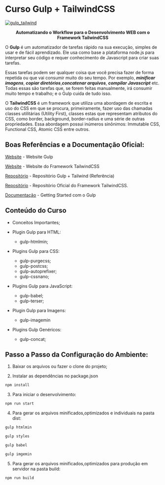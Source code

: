 # Curso Gulp + TailwindCSS 

<p align="center">
  <a href="https://gulpjs.com">

![gulp_tailwind](https://user-images.githubusercontent.com/64049906/105233567-670ef480-5b40-11eb-841f-0ce63f1c4419.jpg)

  </a>
  <p align="center"><strong>Automatizando o Workflow para o Desenvolvimento WEB com o Framework TailwindCSS</strong></p>
</p>

O **Gulp** é um automatizador de tarefas rápido na sua execução, simples de usar e de fácil aprendizado. Ele usa como base a plataforma node.js para interpretar seu código e requer conhecimento de Javascript para criar suas tarefas.

Essas tarefas podem ser qualquer coisa que você precisa fazer de forma repetida ou que vai consumir muito do seu tempo. Por exemplo, **_minificar imagens_**, **_copiar diretórios_**,**_concatenar arquivos_**, **_compilar Javascript_** etc. Todas essas são tarefas que, se forem feitas manualmente, irá consumir muito tempo e trabalho; e o Gulp cuida de tudo isso.

O **TailwindCSS** é um framework que utiliza uma abordagem de escrita e uso do CSS em que se procura, primeiramente, fazer uso das chamadas classes utilitárias (Utility First), classes estas que representam atributos do CSS, como border, background, border-radius e uma série de outras propriedades. Essa abordagem possui inúmeros sinônimos: Immutable CSS, Functional CSS, Atomic CSS entre outros.

## Boas Referências e a Documentação Oficial:

[Website](https://gulpjs.com/) - Website Gulp

[Website](https://tailwindcss.com) - Website do Framework TailwindCSS

[Repositório](https://github.com/lazymozek/gulp-with-tailwindcss) - Repositório Gulp + Tailwind (Referência)

[Repositório](https://github.com/tailwindcss/tailwindcss) - Repositório Oficial do Framework TailwindCSS.

[Documentação](https://gulpjs.com/docs/en/getting-started/quick-start/) - Getting Started com o Gulp

## Conteúdo do Curso

* Conceitos Importantes;

* Plugin Gulp para HTML: 
    * gulp-htmlmin;

* Plugins Gulp para CSS:
    * gulp-purgecss; 
    * gulp-postcss;
    * gulp-autoprefixer;
    * gulp-cssnano;

* Plugins Gulp para JavaScript:
    * gulp-babel;
    * gulp-terser;

* Plugin Gulp para Imagens:
    * gulp-imagemin

* Plugins Gulp Genéricos:
    * gulp-concat;
   
## Passo a Passo da Configuração do Ambiente:

1. Baixar os arquivos ou fazer o clone do projeto;

2. Instalar as dependências no package.json
```sh
npm install
```
3. Para iniciar o desenvolvimento:
```sh
npm run start
```
4. Para gerar os arquivos minificados,optimizados e individuais na pasta dist:
```sh
gulp htmlmin 
```
```sh
gulp styles 
```
```sh
gulp babel
```
```sh
gulp imgemin
```
5. Para gerar os arquivos minificados,optimizados para produção em servidor na pasta build:
```sh
npm run build 
```